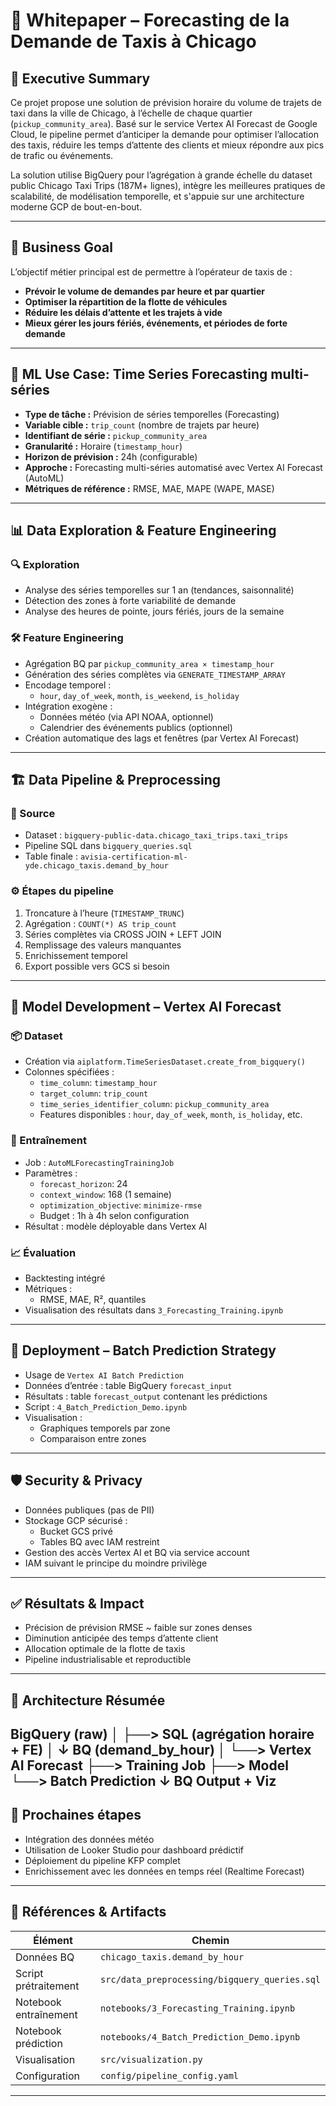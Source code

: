 # 📄 Whitepaper – Forecasting de la Demande de Taxis à Chicago

## 🎯 Executive Summary

Ce projet propose une solution de prévision horaire du volume de trajets de taxi dans la ville de Chicago, à l’échelle de chaque quartier (`pickup_community_area`). Basé sur le service Vertex AI Forecast de Google Cloud, le pipeline permet d’anticiper la demande pour optimiser l’allocation des taxis, réduire les temps d’attente des clients et mieux répondre aux pics de trafic ou événements.

La solution utilise BigQuery pour l’agrégation à grande échelle du dataset public Chicago Taxi Trips (187M+ lignes), intègre les meilleures pratiques de scalabilité, de modélisation temporelle, et s'appuie sur une architecture moderne GCP de bout-en-bout.

---

## 💼 Business Goal

L’objectif métier principal est de permettre à l’opérateur de taxis de :

- **Prévoir le volume de demandes par heure et par quartier**
- **Optimiser la répartition de la flotte de véhicules**
- **Réduire les délais d’attente et les trajets à vide**
- **Mieux gérer les jours fériés, événements, et périodes de forte demande**

---

## 🔧 ML Use Case: Time Series Forecasting multi-séries

- **Type de tâche :** Prévision de séries temporelles (Forecasting)
- **Variable cible :** `trip_count` (nombre de trajets par heure)
- **Identifiant de série :** `pickup_community_area`
- **Granularité :** Horaire (`timestamp_hour`)
- **Horizon de prévision :** 24h (configurable)
- **Approche :** Forecasting multi-séries automatisé avec Vertex AI Forecast (AutoML)
- **Métriques de référence :** RMSE, MAE, MAPE (WAPE, MASE)

---

## 📊 Data Exploration & Feature Engineering

### 🔍 Exploration

- Analyse des séries temporelles sur 1 an (tendances, saisonnalité)
- Détection des zones à forte variabilité de demande
- Analyse des heures de pointe, jours fériés, jours de la semaine

### 🛠️ Feature Engineering

- Agrégation BQ par `pickup_community_area × timestamp_hour`
- Génération des séries complètes via `GENERATE_TIMESTAMP_ARRAY`
- Encodage temporel :
  - `hour`, `day_of_week`, `month`, `is_weekend`, `is_holiday`
- Intégration exogène :
  - Données météo (via API NOAA, optionnel)
  - Calendrier des événements publics (optionnel)
- Création automatique des lags et fenêtres (par Vertex AI Forecast)

---

## 🏗️ Data Pipeline & Preprocessing

### 🔗 Source

- Dataset : `bigquery-public-data.chicago_taxi_trips.taxi_trips`
- Pipeline SQL dans `bigquery_queries.sql`
- Table finale : `avisia-certification-ml-yde.chicago_taxis.demand_by_hour`

### ⚙️ Étapes du pipeline

1. Troncature à l’heure (`TIMESTAMP_TRUNC`)
2. Agrégation : `COUNT(*) AS trip_count`
3. Séries complètes via CROSS JOIN + LEFT JOIN
4. Remplissage des valeurs manquantes
5. Enrichissement temporel
6. Export possible vers GCS si besoin

---

## 🤖 Model Development – Vertex AI Forecast

### 📦 Dataset

- Création via `aiplatform.TimeSeriesDataset.create_from_bigquery()`
- Colonnes spécifiées :
  - `time_column`: `timestamp_hour`
  - `target_column`: `trip_count`
  - `time_series_identifier_column`: `pickup_community_area`
  - Features disponibles : `hour`, `day_of_week`, `month`, `is_holiday`, etc.

### 🚀 Entraînement

- Job : `AutoMLForecastingTrainingJob`
- Paramètres :
  - `forecast_horizon`: 24
  - `context_window`: 168 (1 semaine)
  - `optimization_objective`: `minimize-rmse`
  - Budget : 1h à 4h selon configuration
- Résultat : modèle déployable dans Vertex AI

### 📈 Évaluation

- Backtesting intégré
- Métriques :
  - RMSE, MAE, R², quantiles
- Visualisation des résultats dans `3_Forecasting_Training.ipynb`

---

## 🚚 Deployment – Batch Prediction Strategy

- Usage de `Vertex AI Batch Prediction`
- Données d’entrée : table BigQuery `forecast_input`
- Résultats : table `forecast_output` contenant les prédictions
- Script : `4_Batch_Prediction_Demo.ipynb`
- Visualisation :
  - Graphiques temporels par zone
  - Comparaison entre zones

---

## 🛡️ Security & Privacy

- Données publiques (pas de PII)
- Stockage GCP sécurisé :
  - Bucket GCS privé
  - Tables BQ avec IAM restreint
- Gestion des accès Vertex AI et BQ via service account
- IAM suivant le principe du moindre privilège

---

## ✅ Résultats & Impact

- Précision de prévision RMSE ~ faible sur zones denses
- Diminution anticipée des temps d’attente client
- Allocation optimale de la flotte de taxis
- Pipeline industrialisable et reproductible

---

## 📌 Architecture Résumée

BigQuery (raw) │ ├──> SQL (agrégation horaire + FE) │ ↓ BQ (demand_by_hour) │ └──> Vertex AI Forecast ├──> Training Job ├──> Model └──> Batch Prediction ↓ BQ Output + Viz
---

## 📅 Prochaines étapes

- Intégration des données météo
- Utilisation de Looker Studio pour dashboard prédictif
- Déploiement du pipeline KFP complet
- Enrichissement avec les données en temps réel (Realtime Forecast)

---

## 📂 Références & Artifacts

| Élément | Chemin |
|--------|--------|
| Données BQ | `chicago_taxis.demand_by_hour` |
| Script prétraitement | `src/data_preprocessing/bigquery_queries.sql` |
| Notebook entraînement | `notebooks/3_Forecasting_Training.ipynb` |
| Notebook prédiction | `notebooks/4_Batch_Prediction_Demo.ipynb` |
| Visualisation | `src/visualization.py` |
| Configuration | `config/pipeline_config.yaml` |

---

